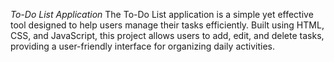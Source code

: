 *To-Do List Application*
The To-Do List application is a simple yet effective tool designed to help users manage their tasks efficiently. 
Built using HTML, CSS, and JavaScript, this project allows users to add, edit, and delete tasks, providing a user-friendly interface for organizing daily activities.
